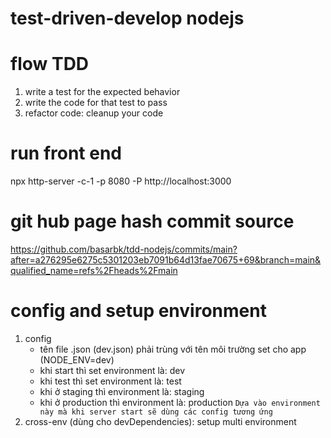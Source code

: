 # test-driven-develop nodejs

# flow TDD

1. write a test for the expected behavior
2. write the code for that test to pass
3. refactor code: cleanup your code

# run front end

npx http-server -c-1 -p 8080 -P http://localhost:3000

# git hub page hash commit source

https://github.com/basarbk/tdd-nodejs/commits/main?after=a276295e6275c5301203eb7091b64d13fae70675+69&branch=main&qualified_name=refs%2Fheads%2Fmain

# config and setup environment

1. config
   - tên file .json (dev.json) phải trùng với tên môi trường set cho app (NODE_ENV=dev)
   - khi start thì set environment là: dev
   - khi test thì set environment là: test
   - khi ở staging thì environment là: staging
   - khi ở production thì environment là: production
     `Dựa vào environment này mà khi server start sẽ dùng các config tương ứng`
2. cross-env (dùng cho devDependencies): setup multi environment
